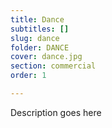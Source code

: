 ```yaml
---
title: Dance
subtitles: []
slug: dance
folder: DANCE
cover: dance.jpg
section: commercial
order: 1

---
```


Description goes here
